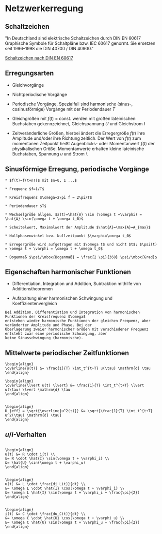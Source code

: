 # Netzwerkerregung

## Schaltzeichen

"In Deutschland sind elektrische Schaltzeichen durch DIN EN 60617 Graphische Symbole für Schaltpläne bzw. IEC 60617
 genormt. Sie ersetzen seit 1996–1998 die DIN 40700 / DIN 40900."

[Schaltzeichen nach DIN EN 60617](https://de.wikipedia.org/wiki/Liste_der_Schaltzeichen_%28Elektrik/Elektronik%29#Ideale_Stromkreise)


## Erregungsarten

* Gleichvorgänge

* Nichtperiodische Vorgänge

* Periodische Vorgänge, Spezialfall sind harmonische (sinus-, cosinusförmige) Vorgänge mit der Periodendauer $T$

* Gleichgrößen mit $f(t)$ = const. werden mit großen lateinischen Buchstaben gekennzeichnet, Gleichspannung $U$ und
  Gleichstrom $I$ 
  
* Zeitveränderliche Größen, hierbei ändert die Erregergröße $f(t)$ ihre Amplitude und/oder ihre Richtung zeitlich. Der
  Wert von $f(t)$ zum momentanen Zeitpunkt heißt Augenblicks- oder Momentanwert $f(t)$ der physikalischen
  Größe. Momentanwerte erhalten kleine lateinische Buchstaben, Spannung $u$ und Strom $i$. 


## Sinusförmige Erregung, periodische Vorgänge

```{admonition} Definitionen
* $f(t)=f(t+nT)$ mit $n=0, 1 ...$

* Frequenz $f=1/T$

* Kreisfrequenz $\omega=2\pi f = 2\pi/T$

* Periodendauer $T$

* Wechselgröße allgem. $a(t)=\hat{A} \sin (\omega t +\varphi) = \hat{A} \sin(\omega t + \omega t_0)$

* Scheitelwert, Maximalwert der Amplitude $\hat{A}=\max{A}=A_{max}$

* Nullphasenwinkel bzw. Nullzeitpunkt $\varphi=\omega t_0$

* Erregergröße wird aufgetragen mit $\omega t$ und nicht $t$; $\psi(t) = \omega t + \varphi = \omega t + \omega t_0$

* Bogenmaß $\psi/\mbox{Bogenmaß} = \frac{2 \pi}{360} \psi/\mbox{Grad}$
```


## Eigenschaften harmonischer Funktionen

* Differentiation, Integration und Addition, Subtraktion mithilfe von Additionstheoremen

* Aufspaltung einer harmonischen Schwingung und Koeffizientenvergleich

```{admonition} Zusammengefasst 
Bei Addition, Differentiation und Integration von harmonischen Funktionen der Kreisfrequenz $\omega$
entstehen wieder harmonische Funktionen der gleichen Frequenz, aber veränderter Amplitude und Phase. Bei der
Überlagerung zweier harmonischer Größen mit verschiedener Frequenz entsteht zwar eine periodische Schwingung, aber
keine Sinusschwingung (harmonische).
```

## Mittelwerte periodischer Zeitfunktionen


```{admonition} Arithmetischer Mittelwert - linearer Mittelwert - Gleichwert
\begin{align}
\overline{u(t)} &= \frac{1}{T} \int_t^{t+T} u(\tau) \mathrm{d} \tau
\end{align}
```

```{admonition} Gleichrichtmittelwert
\begin{align}
\overline{\lvert u(t) \lvert} &= \frac{1}{T} \int_t^{t+T} \lvert u(\tau) \lvert \mathrm{d} \tau
\end{align}
```

```{admonition} Quadratischer Mittelwert - Effektivwert

\begin{align}
U_{eff} = \sqrt{\overline{u^2(t)}} &= \sqrt{\frac{1}{T} \int_t^{t+T} u^2(\tau) \mathrm{d} \tau}
\end{align}

```

## $u/i$-Verhalten

```{admonition} Widerstand $R$ - Einheit: 1 $\Omega$

\begin{align}
u(t) &= R \cdot i(t) \\
&= R \cdot \hat{I} \sin(\omega t + \varphi_i) \\
&= \hat{U} \sin(\omega t + \varphi_u)
\end{align}

```

```{admonition} Induktivität $L$ - Einheit: 1 H = 1 Vs/A

\begin{align}
u(t) &= L \cdot \frac{di_L(t)}{dt} \\
&= \omega L \cdot \hat{I} \cos(\omega t + \varphi_i) \\
&= \omega L \hat{I} \sin(\omega t + \varphi_i + \frac{\pi}{2})
\end{align}

```

```{admonition} Kapazität $C$ - Einheit: 1 F = 1 C/V = 1 As/V

\begin{align}
i(t) &= C \cdot \frac{du_C(t)}{dt} \\
&= \omega C \cdot \hat{U} \cos(\omega t + \varphi_u) \\
&= \omega C \hat{U} \sin(\omega t + \varphi_u + \frac{\pi}{2})
\end{align}

```
